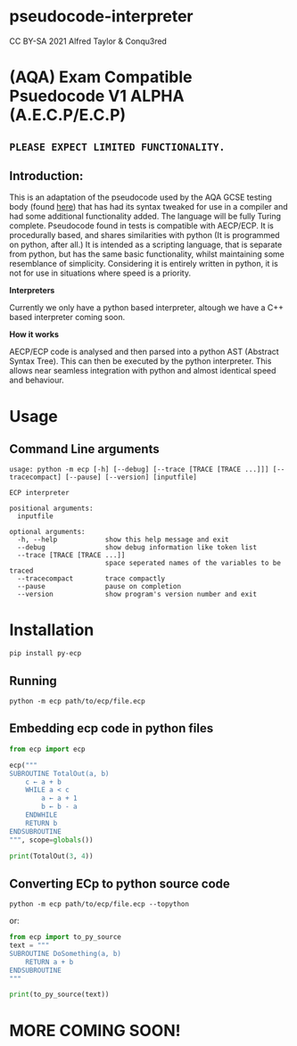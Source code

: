 # pseudocode-interpreter

CC BY-SA 2021 Alfred Taylor & Conqu3red

# **(AQA) Exam Compatible Psuedocode V1 ALPHA (A.E.C.P/E.C.P)**

## `PLEASE EXPECT LIMITED FUNCTIONALITY.`

## Introduction:

This is an adaptation of the pseudocode used by the AQA GCSE testing body (found [here](https://filestore.aqa.org.uk/resources/computing/AQA-8525-NG-PC.PDF)) that has had its syntax tweaked for use in a compiler and had some additional functionality added. The language will be fully Turing complete. Pseudocode found in tests is compatible with AECP/ECP. It is procedurally based, and shares similarities with python (It is programmed on python, after all.) It is intended as a scripting language, that is separate from python, but has the same basic functionality, whilst maintaining some resemblance of simplicity. Considering it is entirely written in python, it is not for use in situations where speed is a priority.

**Interpreters**

Currently we only have a python based interpreter, altough we have a C++ based interpreter coming soon.

**How it works**

AECP/ECP code is analysed and then parsed into a python AST (Abstract Syntax Tree). This can then be executed by the python interpreter. This allows near seamless integration with python and almost identical speed and behaviour.

# Usage

## Command Line arguments

```
usage: python -m ecp [-h] [--debug] [--trace [TRACE [TRACE ...]]] [--tracecompact] [--pause] [--version] [inputfile]

ECP interpreter

positional arguments:
  inputfile

optional arguments:
  -h, --help            show this help message and exit
  --debug               show debug information like token list
  --trace [TRACE [TRACE ...]]
                        space seperated names of the variables to be traced
  --tracecompact        trace compactly
  --pause               pause on completion
  --version             show program's version number and exit
```

# Installation

```
pip install py-ecp
```

## Running

```
python -m ecp path/to/ecp/file.ecp
```

## Embedding ecp code in python files

```python
from ecp import ecp

ecp("""
SUBROUTINE TotalOut(a, b)
    c ← a + b
    WHILE a < c
        a ← a + 1
        b ← b - a
    ENDWHILE
    RETURN b
ENDSUBROUTINE
""", scope=globals())

print(TotalOut(3, 4))
```

## Converting ECp to python source code

```
python -m ecp path/to/ecp/file.ecp --topython
```

or:

```python
from ecp import to_py_source
text = """
SUBROUTINE DoSomething(a, b)
    RETURN a + b
ENDSUBROUTINE
"""

print(to_py_source(text))
```

# MORE COMING SOON!
